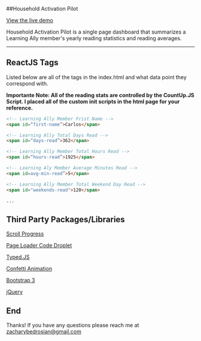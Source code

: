 ##Household Activation Pilot

[View the live demo](http://zacharybedrosian.com/LEARNING/V12/index.html)

Household Activation Pilot is a single page dashboard that summarizes a Learning Ally member's yearly reading statistics and reading averages.

---

ReactJS Tags
------------
Listed below are all of the tags in the index.html and what data point they correspond with.

**Importante Note: All of the reading stats are controlled by the CountUp.JS Script. I placed all of the custom init scripts in the html page for your reference.** 

~~~ html
<!-- Learning Ally Member Frist Name -->
<span id=“first-name”>Carlos</span>

<!-- Learning Ally Total Days Read -->
<span id=“days-read”>362</span>

<!-- Learning Ally Member Total Hours Read -->
<span id=“hours-read”>1925</span>

<!-- Learning Aly Member Average Minutes Read -->
<span id=avg-min-read”>5</span>

<!-- Learning Ally Member Total Weekend Day Read -->
<span id="weekends-read">120</span>

...
~~~

Third Party Packages/Libraries
---
[Scroll Progress](https://github.com/jeremenichelli/scrollProgress)

[Page Loader Code Droplet](http://tympanus.net/codrops/2014/08/05/page-preloading-effect/)

[Typed.JS](https://github.com/mattboldt/typed.js/)

[Confetti Animation](http://codepen.io/iprodev/full/azpWBr/)

[Bootstrap 3](http://getbootstrap.com/)

[jQuery](https://jquery.com/)

End
---

Thanks! If you have any questions please reach me at zacharybedrosian@gmail.com

